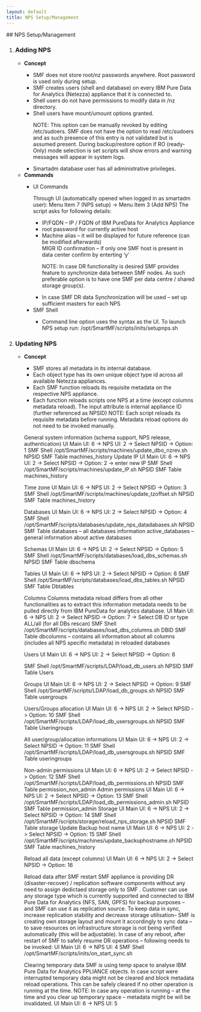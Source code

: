 ```yaml
---
layout: default
title: NPS Setup/Management
---
```

<div id="npssetup1"></div>
## NPS Setup/Management

<ol> 
  <li><h3>Adding NPS</h3></li> 
  <ul>
  <li> <b>Concept</b></li>
  <ul>
      <li>SMF does not store root/nz passwords anywhere. Root password is used only during setup.</li>
      <li>SMF creates users (shell and database) on every IBM Pure Data for Analytics (Netezza) appliance that it is connected to. </li>
      <li>Shell users do not have permissions to modify data in /nz directory. </li>
      <li>Shell users have mount/umount options granted. </li>
  
NOTE: This option can be manually revoked by editing /etc/sudoers. SMF does not have the option to read /etc/sudoers and as such    presence of this entry is not validated but is assumed present. During backup/restore option if RO (ready-Only) mode selection is set scripts will show errors and warning messages will appear in system logs.

  <li>Smartadm database user has all administrative privileges. </li>

  </ul>

  <li><b>Commands</b></li>
  <ul>
  <li>UI Commands</li>

  Through UI (automatically opened when logged in as smartadm user): Menu Item 7 (NPS setup) -> Menu Item 3 (Add NPS)
  The script asks for following details:
  <ul>
    <li>IP/FQDN – IP / FQDN of IBM PureData for Analytics Appliance  </li>
     <li>root password for currently active host </li>
     <li>Machine alias – it will be displayed for future reference (can be modified afterwards)</li>
     MIGR ID confirmation – if only one SMF host is present in data center confirm by enterting ‘y’
    <p> NOTE: In case DR functionality is desired SMF provides feature to synchronize data between SMF nodes. As such preferable option is to have one SMF per data centre / shared storage group(s). </p>
     <li>In case SMF DR data Synchronization will be used – set up sufficient masters for each NPS</li>
  </ul>
<li>SMF Shell</li>
<ul> <li>Command line option uses the syntax as the UI. To launch NPS setup run: /opt/SmartMF/scripts/inits/setupnps.sh</li>
  </ul>
</ul>
</ul>
 <li><h3>Updating NPS</h3></li>
 <ul>
  <li> <b>Concept</b></li>
  <ul>
  <li>SMF stores all metadata in its internal database. 
  <li>Each object type has its own unique object type id across all available Netezza appliances. 
  <li>Each SMF function reloads its requisite metadata on the respective NPS appliance.  
  <li>Each function reloads scripts one NPS at a time (except columns metadata reload). The input attribute is internal appliance ID (further referenced as NPSID)
  NOTE: Each script reloads its requisite metadata before running. Metadata reload options do not need to be invoked manually.
   </ul>
   </ul>
   </ul>
<ol>

General system information (schema support, NPS release, authentication)
UI
Main UI: 6 -> NPS UI: 2 -> Select NPSID -> Option: 1
SMF Shell
/opt/SmartMF/scripts/machines/update_dbo_nzrev.sh NPSID
SMF Table
machines_history
Update IP
UI
Main UI: 6 -> NPS UI: 2 -> Select NPSID -> Option: 2 -> enter new IP
SMF Shell
/opt/SmartMF/scripts/machines/update_IP.sh NPSID
SMF Table
machines_history

Time zone
UI
Main UI: 6 -> NPS UI: 2 -> Select NPSID -> Option: 3
SMF Shell
/opt/SmartMF/scripts/machines/update_tzoffset.sh NPSID
SMF Table
machines_history


Databases 
UI
Main UI: 6 -> NPS UI: 2 -> Select NPSID -> Option: 4
SMF Shell
/opt/SmartMF/scripts/databases/update_nps_datadabases.sh NPSID
SMF Table
databases – all databases information
active_databases – general information about active databases

Schemas
UI
Main UI: 6 -> NPS UI: 2 -> Select NPSID -> Option: 5
SMF Shell
/opt/SmartMF/scripts/databases/load_dbs_schemas.sh NPSID
SMF Table
dbschema

Tables
UI
Main UI: 6 -> NPS UI: 2 -> Select NPSID -> Option: 6
SMF Shell
/opt/SmartMF/scripts/databases/load_dbs_tables.sh NPSID
SMF Table
Dbtables

Columns
Columns metadata reload differs from all other functionalities as to extract this information metadata needs to be pulled directly from IBM PureData for analytics database. 
UI
Main UI: 6 -> NPS UI: 2 -> Select NPSID -> Option: 7 -> Select DB ID or type ALL/all (for all DBs rescan)
SMF Shell
/opt/SmartMF/scripts/databases/load_dbs_columns.sh DBID
SMF Table
dbcolumns – contains all information about all columns (includes all NPS specific metadata) in reloaded databases

Users
UI
Main UI: 6 -> NPS UI: 2 -> Select NPSID -> Option: 8

SMF Shell
/opt/SmartMF/scripts/LDAP/load_db_users.sh NPSID
SMF Table
Users

Groups
UI
Main UI: 6 -> NPS UI: 2 -> Select NPSID -> Option: 9
SMF Shell
/opt/SmartMF/scripts/LDAP/load_db_groups.sh NPSID
SMF Table
usergroups

Users/Groups allocation
UI
Main UI: 6 -> NPS UI: 2 -> Select NPSID -> Option: 10
SMF Shell
/opt/SmartMF/scripts/LDAP/load_db_usersgroups.sh NPSID
SMF Table
Useringroups

All user/group/allocation informations
UI
Main UI: 6 -> NPS UI: 2 -> Select NPSID -> Option: 11
SMF Shell
/opt/SmartMF/scripts/LDAP/load_db_usersgroups.sh NPSID
SMF Table
useringroups

Non-admin permissions
UI
Main UI: 6 -> NPS UI: 2 -> Select NPSID -> Option: 12
SMF Shell
/opt/SmartMF/scripts/LDAP/load_db_permissions.sh NPSID
SMF Table
permission_non_admin
Admin permissions
UI
Main UI: 6 -> NPS UI: 2 -> Select NPSID -> Option: 13
SMF Shell
/opt/SmartMF/scripts/LDAP/load_db_permissions_admin.sh NPSID
SMF Table
permission_admin
Storage
UI
Main UI: 6 -> NPS UI: 2 -> Select NPSID -> Option: 14
SMF Shell
/opt/SmartMF/scripts/storage/reload_nps_storage.sh NPSID
SMF Table
storage
Update Backup host name
UI
Main UI: 6 -> NPS UI: 2 -> Select NPSID -> Option: 15
SMF Shell
/opt/SmartMF/scripts/machines/update_backuphostname.sh NPSID
SMF Table
machines_history

Reload all data (except columns)
UI
Main UI: 6 -> NPS UI: 2 -> Select NPSID -> Option: 16

Reload data after SMF restart
SMF appliance is providing DR (disaster-recover) / replication software components without any need to assign dedictaed storage only to SMF . Customer can use any storage type which is currently supported and connected to IBM Pure Data for Analytics (NFS, SAN, GPFS) for backup purposes – and SMF can use it as replication source. 
To keep data in sync, increase replication stability and decrease storage utilisation– SMF is creating own storage layout and mount it accordingly to sync data – to save resources on infrastructure storage is not being verified automatically (this will be adjustable). 
In case of any reboot, after restart of SMF  to safely resume DR operations – following needs to be invoked:
UI
Main UI: 6 -> NPS UI: 4
SMF Shell
/opt/SmartMF/scripts/inits/on_start_sync.sh

Clearing temporary data
SMF is using temp space to analyse IBM Pure Data for Analytics PPLIANCE objects. In case script were interrupted temporary data might not be cleared and block metadata reload operations. This can be safely cleared if no other operation is running at the time. 
NOTE: In case any operation is running – at the time and you clear up temporary space – metadata might be will be invalidated. 
UI
Main UI: 6 -> NPS UI: 5

